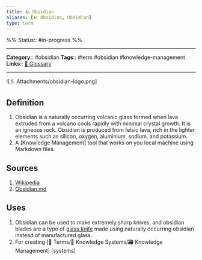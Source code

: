 ```yaml
---
title: 🪨 Obsidian
aliases: [🪨 Obsidian, Obsidian]
type: term
---
```

%%
Status:: #in-progress 
%%

---
**Category:**: #obsidian 
**Tags**:: #term #obsidian #knowledge-management 
**Links**:: [📇 Glossary](-glossary.md)

---

![🖇 Attachments/obsidian-logo.png]

## Definition
1. Obsidian is a naturally occurring volcanic glass formed when lava extruded from a volcano cools rapidly with minimal crystal growth. It is an igneous rock. Obsidian is produced from felsic lava, rich in the lighter elements such as silicon, oxygen, aluminium, sodium, and potassium.
2. A [Knowledge Management] tool that works on you local machine using Markdown files.

## Sources
1. [Wikipedia](https://en.wikipedia.org/wiki/Obsidian)
2. [Obsidian.md](https://obsidian.md)

## Uses
1. Obsidian can be used to make extremely sharp knives, and obsidian blades are a type of [glass knife](https://en.wikipedia.org/wiki/Glass_knife) made using naturally occurring obsidian instead of manufactured glass.
2. For creating [📇 Terms/🧠 Knowledge Systems/🗃 Knowledge Management] [systems]
